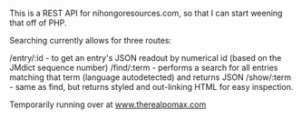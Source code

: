 This is a REST API for nihongoresources.com, so that I can start weening that off of PHP.

Searching currently allows for three routes:

  /entry/:id	- to get an entry's JSON readout by numerical id (based on the JMdict sequence number)
  /find/:term - performs a search for all entries matching that term (language autodetected) and returns JSON
  /show/:term - same as find, but returns styled and out-linking HTML for easy inspection.

Temporarily running over at www.therealpomax.com
